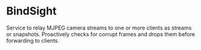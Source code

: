 # BindSight

Service to relay MJPEG camera streams to one or more clients as streams or
snapshots. Proactively checks for corrupt frames and drops them before
forwarding to clients.
